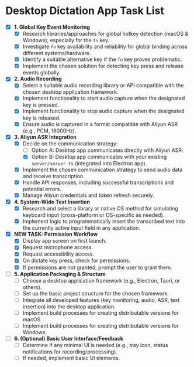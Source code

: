 # Desktop Dictation App Task List

- [x] **1. Global Key Event Monitoring**
    - [x] Research libraries/approaches for global hotkey detection (macOS & Windows), especially for the `fn` key.
    - [x] Investigate `fn` key availability and reliability for global binding across different systems/hardware.
    - [x] Identify a suitable alternative key if the `fn` key proves problematic.
    - [x] Implement the chosen solution for detecting key press and release events globally.
- [x] **2. Audio Recording**
    - [x] Select a suitable audio recording library or API compatible with the chosen desktop application framework.
    - [x] Implement functionality to start audio capture when the designated key is pressed.
    - [x] Implement functionality to stop audio capture when the designated key is released.
    - [x] Ensure audio is captured in a format compatible with Aliyun ASR (e.g., PCM, 16000Hz).
- [x] **3. Aliyun ASR Integration**
    - [x] Decide on the communication strategy:
        - [ ] Option A: Desktop app communicates directly with Aliyun ASR.
        - [x] Option B: Desktop app communicates with your existing `server/server.ts` (integrated into Electron app).
    - [x] Implement the chosen communication strategy to send audio data and receive transcription.
    - [x] Handle API responses, including successful transcriptions and potential errors.
    - [x] Manage Aliyun credentials and token refresh securely.
- [x] **4. System-Wide Text Insertion**
    - [x] Research and select a library or native OS method for simulating keyboard input (cross-platform or OS-specific as needed).
    - [x] Implement logic to programmatically insert the transcribed text into the currently active input field in any application.
- [x] **NEW TASK: Permission Workflow**
    - [x] Display app screen on first launch.
    - [x] Request microphone access.
    - [x] Request accessibility access.
    - [x] On dictate key press, check for permissions.
    - [x] If permissions are not granted, prompt the user to grant them.
- [ ] **5. Application Packaging & Structure**
    - [ ] Choose a desktop application framework (e.g., Electron, Tauri, or others).
    - [ ] Set up the basic project structure for the chosen framework.
    - [ ] Integrate all developed features (key monitoring, audio, ASR, text insertion) into the desktop application.
    - [ ] Implement build processes for creating distributable versions for macOS.
    - [ ] Implement build processes for creating distributable versions for Windows.
- [ ] **6. (Optional) Basic User Interface/Feedback**
    - [ ] Determine if any minimal UI is needed (e.g., tray icon, status notifications for recording/processing).
    - [ ] If needed, implement basic UI elements.
